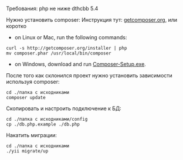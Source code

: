 Требования: php не ниже dthcbb 5.4

Нужно установить composer:
Инструкция тут: [getcomposer.org](https://getcomposer.org/download/), или коротко

* on Linux or Mac, run the following commands:

```
curl -s http://getcomposer.org/installer | php
mv composer.phar /usr/local/bin/composer
```
* on Windows, download and run [Composer-Setup.exe](https://getcomposer.org/Composer-Setup.exe).

После того как склонился проект нужно установить зависимости используя composer:
```
cd ./папка с исходниками
composer update
```
Скопировать и настроить подключение к БД:
```
cd ./папка с исходниками/config
cp ./db.php.example ./db.php
```

Накатить миграции:
```
cd ./папка с исходниками
./yii migrate/up
```